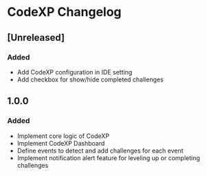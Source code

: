 <!-- Keep a Changelog guide -> https://keepachangelog.com -->

# CodeXP Changelog

## [Unreleased]

### Added

- Add CodeXP configuration in IDE setting
- Add checkbox for show/hide completed challenges

## 1.0.0

### Added

- Implement core logic of CodeXP
- Implement CodeXP Dashboard
- Define events to detect and add challenges for each event
- Implement notification alert feature for leveling up or completing challenges
